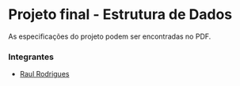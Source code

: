 # Projeto final - Estrutura de Dados
As especificações do projeto podem ser encontradas no PDF.
### Integrantes
* [Raul Rodrigues](https://github.com/SandWoodJones)
